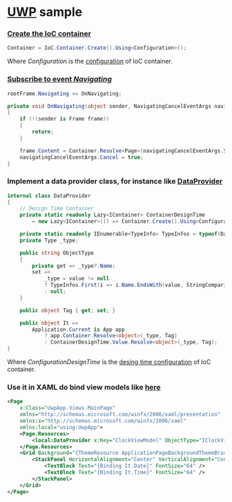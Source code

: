# [UWP](https://docs.microsoft.com/en-us/windows/uwp/index) sample

### [Create the IoC container](App.xaml.cs#L26)

```csharp
Container = IoC.Container.Create().Using<Configuration>();
```

Where _Configuration_ is the [configuration](Configuration.cs) of IoC container.

### [Subscribe to event _Navigating_](App.xaml.cs#L44)

```csharp
rootFrame.Navigating += OnNavigating;
```

```csharp
private void OnNavigating(object sender, NavigatingCancelEventArgs navigatingCancelEventArgs)
{
    if (!(sender is Frame frame))
    {
        return;
    }

    frame.Content = Container.Resolve<Page>(navigatingCancelEventArgs.SourcePageType, navigatingCancelEventArgs.Parameter);
    navigatingCancelEventArgs.Cancel = true;
}
```

### Implement a data provider class, for instance like [DataProvider](Samples/Uwp/DataProvider.cs)

```csharp
internal class DataProvider
{
    // Design Time Container
    private static readonly Lazy<IContainer> ContainerDesignTime 
        = new Lazy<IContainer>(() => Container.Create().Using<ConfigurationDesignTime>());

    private static readonly IEnumerable<TypeInfo> TypeInfos = typeof(DataProvider).GetTypeInfo().Assembly.DefinedTypes;
    private Type _type;

    public string ObjectType
    {
        private get => _type?.Name;
        set => 
            _type = value != null 
            ? TypeInfos.First(i => i.Name.EndsWith(value, StringComparison.CurrentCultureIgnoreCase)).AsType()
            : null;
    }

    public object Tag { get; set; }

    public object It => 
        Application.Current is App app 
            ? app.Container.Resolve<object>(_type, Tag)
            : ContainerDesignTime.Value.Resolve<object>(_type, Tag);
}
```

Where _ConfigurationDesignTime_ is the [desing time configuration](ConfigurationDesignTime.cs) of IoC container.

### Use it in XAML do bind view models like [here](Views/MainWindow.xaml)

```xml
<Page
    x:Class="UwpApp.Views.MainPage"
    xmlns="http://schemas.microsoft.com/winfx/2006/xaml/presentation"
    xmlns:x="http://schemas.microsoft.com/winfx/2006/xaml"
    xmlns:local="using:UwpApp">
    <Page.Resources>
        <local:DataProvider x:Key="ClockViewModel" ObjectType="IClockViewModel"/>
    </Page.Resources>
    <Grid Background="{ThemeResource ApplicationPageBackgroundThemeBrush}">
        <StackPanel HorizontalAlignment="Center" VerticalAlignment="Center" DataContext="{StaticResource ClockViewModel}">
            <TextBlock Text="{Binding It.Date}" FontSize="64" />
            <TextBlock Text="{Binding It.Time}" FontSize="64" />
        </StackPanel>
    </Grid>
</Page>
```